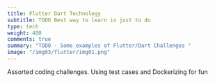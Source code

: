 ```yaml
---
title: Flutter Dart Technology
subtitle: TODO Best way to learn is just to do
type: tech
weight: 400
comments: true
summary: "TODO - Some examples of Flutter/Dart Challenges "
image: "/img03/flutter/img01.png"
---
```

Assorted coding challenges.  Using test cases and Dockerizing for fun

